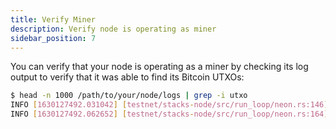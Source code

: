 ```yaml
---
title: Verify Miner
description: Verify node is operating as miner
sidebar_position: 7
---
```


You can verify that your node is operating as a miner by checking its log output to verify that it was able to find its Bitcoin UTXOs:

```bash
$ head -n 1000 /path/to/your/node/logs | grep -i utxo
INFO [1630127492.031042] [testnet/stacks-node/src/run_loop/neon.rs:146] [main] Miner node: checking UTXOs at address: <redacted>
INFO [1630127492.062652] [testnet/stacks-node/src/run_loop/neon.rs:164] [main] UTXOs found - will run as a Miner node
```
